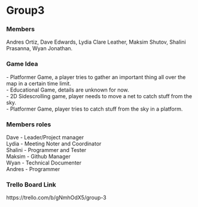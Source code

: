 # Group3
<h3>Members</h3>
<p>
Andres Ortiz,
Dave Edwards,
Lydia Clare Leather,
Maksim Shutov,
Shalini Prasanna,
Wyan Jonathan.
</p>
<h3>Game Idea</h3>
<p>
- Platformer Game, a player tries to gather an important thing all over the map in a certain time limit.<br/>
- Educational Game, details are unknown for now.<br/>
- 2D Sidescrolling game, player needs to move a net to catch stuff from the sky.<br/>
- Platformer Game, player tries to catch stuff from the sky in a platform.<br/>
</p>
<h3>Members roles</h3>
<p>
Dave - Leader/Project manager<br/>
Lydia - Meeting Noter and Coordinator<br/>
Shalini - Programmer and Tester<br/>
Maksim - Github Manager<br/>
Wyan - Technical Documenter<br/>
Andres - Programmer<br/>
</p>

<h3>Trello Board Link</h3>
<p>https://trello.com/b/gNmhOdX5/group-3</p>
